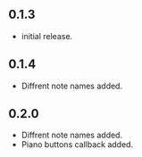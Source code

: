 ## 0.1.3

- initial release.

## 0.1.4

- Diffrent note names added.

## 0.2.0

- Diffrent note names added.
- Piano buttons callback added.
